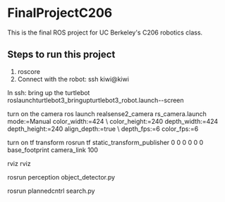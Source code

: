 # FinalProjectC206
This is the final ROS project for UC Berkeley's C206 robotics class.


## Steps to run this project
1. roscore
2. Connect with the robot:
ssh kiwi@kiwi

In ssh: bring up the turtlebot
roslaunchturtlebot3_bringupturtlebot3_robot.launch--screen

turn on the camera
ros launch realsense2_camera rs_camera.launch mode:=Manual color_width:=424 \ color_height:=240 depth_width:=424 depth_height:=240 align_depth:=true \ depth_fps:=6 color_fps:=6

turn on tf transform
rosrun tf static_transform_publisher 0 0 0 0 0 0 base_footprint camera_link 100

rviz rviz

rosrun perception object_detector.py

rosrun plannedcntrl search.py

